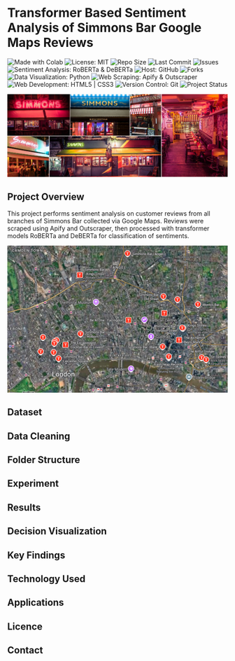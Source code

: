 # Transformer Based Sentiment Analysis of Simmons Bar Google Maps Reviews  
<p align="left">
  <img src="https://img.shields.io/badge/Made%20With-Colab-blue?logo=googlecolab&logoColor=white" alt="Made with Colab">
  <img src="https://img.shields.io/badge/License-MIT-green.svg" alt="License: MIT">
  <img src="https://img.shields.io/github/repo-size/ShaikhBorhanUddin/Transformer-Based-Sentiment-Analysis-of-Simmons-Bar-Google-Maps-Reviews" alt="Repo Size">
  <img src="https://img.shields.io/github/last-commit/ShaikhBorhanUddin/Transformer-Based-Sentiment-Analysis-of-Simmons-Bar-Google-Maps-Reviews" alt="Last Commit">
  <img src="https://img.shields.io/github/issues/ShaikhBorhanUddin/Transformer-Based-Sentiment-Analysis-of-Simmons-Bar-Google-Maps-Reviews" alt="Issues">
  <img src="https://img.shields.io/badge/Sentiment%20Analysis-RoBERTa%20%7C%20DeBERTa-blueviolet" alt="Sentiment Analysis: RoBERTa & DeBERTa">
  <img src="https://img.shields.io/badge/Host-GitHub-black?logo=github" alt="Host: GitHub">
  <img src="https://img.shields.io/github/forks/ShaikhBorhanUddin/Transformer-Based-Sentiment-Analysis-of-Simmons-Bar-Google-Maps-Reviews?style=social" alt="Forks">
  <img src="https://img.shields.io/badge/Data%20Visualization-Matplotlib%20%7C%20Seaborn-yellow?logo=python" alt="Data Visualization: Python">
  <img src="https://img.shields.io/badge/Web%20Scraping-Apify%20%7C%20Outscraper-purple" alt="Web Scraping: Apify & Outscraper">
  <img src="https://img.shields.io/badge/Web%20Development-HTML5%20%7C%20CSS3-red?style=flat" alt="Web Development: HTML5 | CSS3">
  <img src="https://img.shields.io/badge/Version%20Control-Git-orange?logo=git" alt="Version Control: Git">
  <img src="https://img.shields.io/badge/Project-Ongoing-yellow" alt="Project Status">
</p>

![Dashboard](https://github.com/ShaikhBorhanUddin/Transformer-Based-Sentiment-Analysis-of-Simmons-Bar-Google-Maps-Reviews/blob/main/Images/Simmons_bar.png?raw=true)  

## Project Overview 

This project performs sentiment analysis on customer reviews from all branches of Simmons Bar collected via Google Maps. Reviews were scraped using Apify and Outscraper, then processed with transformer models RoBERTa and DeBERTa for classification of sentiments. 

![Dashboard](https://github.com/ShaikhBorhanUddin/Transformer-Based-Sentiment-Analysis-of-Simmons-Bar-Google-Maps-Reviews/blob/main/Images/simmons_bar_map.png?raw=true)  


## Dataset 

## Data Cleaning 

## Folder Structure 

## Experiment 

## Results  

## Decision Visualization 

## Key Findings  

## Technology Used 

## Applications 

## Licence 

## Contact 

